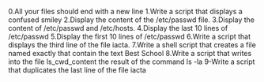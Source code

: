 0.All your files should end with a new line
1.Write a script that displays a confused smiley
2.Display the content of the /etc/passwd file.
3.Display the content of /etc/passwd and /etc/hosts.
4.Display the last 10 lines of /etc/passwd
5.Display the first 10 lines of /etc/passwd
6.Write a script that displays the third line of the file iacta.
7.Write a shell script that creates a file named exactly that contain the text Best School
8.Write a script that writes into the file ls_cwd_content the result of the command ls -la
9-Write a script that duplicates the last line of the file iacta
